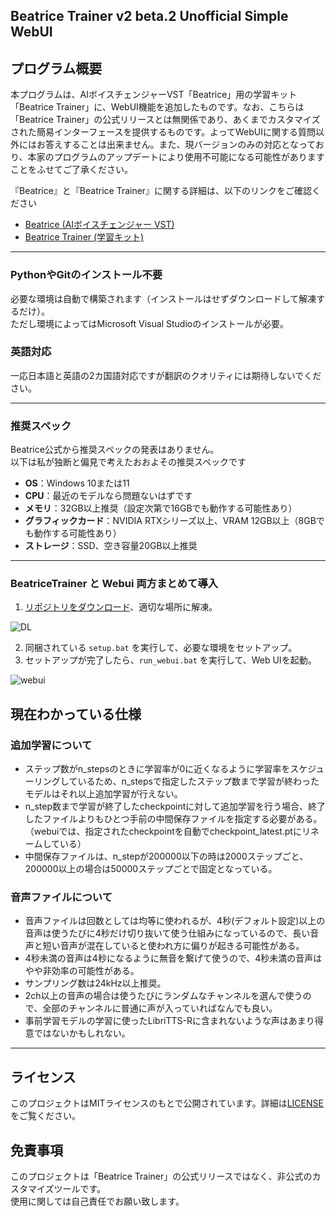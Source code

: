 ## Beatrice Trainer v2 beta.2 Unofficial Simple WebUI

## プログラム概要

本プログラムは、AIボイスチェンジャーVST「Beatrice」用の学習キット「Beatrice Trainer」に、WebUI機能を追加したものです。なお、こちらは「Beatrice Trainer」の公式リリースとは無関係であり、あくまでカスタマイズされた簡易インターフェースを提供するものです。よってWebUIに関する質問以外にはお答えすることは出来ません。また、現バージョンのみの対応となっており、本家のプログラムのアップデートにより使用不可能になる可能性がありますことをふせてご了承ください。

『Beatrice』と『Beatrice Trainer』に関する詳細は、以下のリンクをご確認ください

- [Beatrice (AIボイスチェンジャー VST)](https://prj-beatrice.com/)
- [Beatrice Trainer (学習キット)](https://huggingface.co/fierce-cats/beatrice-trainer)


---

### PythonやGitのインストール不要
必要な環境は自動で構築されます（インストールはせずダウンロードして解凍するだけ）。  
ただし環境によってはMicrosoft Visual Studioのインストールが必要。  

### 英語対応
一応日本語と英語の2カ国語対応ですが翻訳のクオリティには期待しないでください。


---

### 推奨スペック

Beatrice公式から推奨スペックの発表はありません。  
以下は私が独断と偏見で考えたおおよその推奨スペックです

- **OS**：Windows 10または11  
- **CPU**：最近のモデルなら問題ないはずです
- **メモリ**：32GB以上推奨（設定次第で16GBでも動作する可能性あり）
- **グラフィックカード**：NVIDIA RTXシリーズ以上、VRAM 12GB以上（8GBでも動作する可能性あり）
- **ストレージ**：SSD、空き容量20GB以上推奨


---


### BeatriceTrainer と Webui 両方まとめて導入

1. [リポジトリをダウンロード](https://github.com/niel-blue/beatrice-trainer-webui/archive/refs/heads/main.zip)、適切な場所に解凍。


![DL](https://github.com/user-attachments/assets/86e9a444-8c46-4106-9de0-4d5abb1c348b)



2. 同梱されている `setup.bat` を実行して、必要な環境をセットアップ。
3. セットアップが完了したら、`run_webui.bat` を実行して、Web UIを起動。



![webui](https://github.com/user-attachments/assets/0d7cd243-edd4-4610-8d47-455bc5df6dbc)




## 現在わかっている仕様
### 追加学習について
- ステップ数がn_stepsのときに学習率が0に近くなるように学習率をスケジューリングしているため、n_stepsで指定したステップ数まで学習が終わったモデルはそれ以上追加学習が行えない。  
- n_step数まで学習が終了したcheckpointに対して追加学習を行う場合、終了したファイルよりもひとつ手前の中間保存ファイルを指定する必要がある。
  （webuiでは、指定されたcheckpointを自動でcheckpoint_latest.ptにリネームしている）  
- 中間保存ファイルは、n_stepが200000以下の時は2000ステップごと、200000以上の場合は50000ステップごとで固定となっている。

### 音声ファイルについて
- 音声ファイルは回数としては均等に使われるが、4秒(デフォルト設定)以上の音声は使うたびに4秒だけ切り抜いて使う仕組みになっているので、長い音声と短い音声が混在していると使われ方に偏りが起きる可能性がある。
- 4秒未満の音声は4秒になるように無音を繋げて使うので、4秒未満の音声はやや非効率の可能性がある。
- サンプリング数は24kHz以上推奨。
- 2ch以上の音声の場合は使うたびにランダムなチャンネルを選んで使うので、全部のチャンネルに普通に声が入っていればなんでも良い。
- 事前学習モデルの学習に使ったLibriTTS-Rに含まれないような声はあまり得意ではないかもしれない。



---

## ライセンス
このプロジェクトはMITライセンスのもとで公開されています。詳細は[LICENSE](LICENSE)をご覧ください。

## 免責事項
このプロジェクトは「Beatrice Trainer」の公式リリースではなく、非公式のカスタマイズツールです。  
使用に関しては自己責任でお願い致します。

